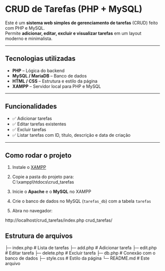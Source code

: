 # CRUD de Tarefas (PHP + MySQL)

Este é um **sistema web simples de gerenciamento de tarefas** (CRUD) feito com PHP e MySQL.  
Permite **adicionar, editar, excluir e visualizar tarefas** em um layout moderno e minimalista.

---

## Tecnologias utilizadas

- **PHP** – Lógica do backend  
- **MySQL / MariaDB** – Banco de dados  
- **HTML / CSS** – Estrutura e estilo da página  
- **XAMPP** – Servidor local para PHP e MySQL  

---

## Funcionalidades

- ✅ Adicionar tarefas  
- ✅ Editar tarefas existentes  
- ✅ Excluir tarefas  
- ✅ Listar tarefas com ID, título, descrição e data de criação  

---

## Como rodar o projeto

1. Instale o [XAMPP](https://www.apachefriends.org/pt_br/index.html)  
2. Copie a pasta do projeto para:  
C:\xampp\htdocs\crud_tarefas

3. Inicie o **Apache** e o **MySQL** no XAMPP  
4. Crie o banco de dados no MySQL (`tarefas_db`) com a tabela `tarefas`  
5. Abra no navegador:  


http://localhost/crud_tarefas/index.php
crud_tarefas/

## Estrutura de arquivos
├─ index.php # Lista de tarefas
├─ add.php # Adicionar tarefa
├─ edit.php # Editar tarefa
├─ delete.php # Excluir tarefa
├─ db.php # Conexão com o banco de dados
├─ style.css # Estilo da página
└─ README.md # Este arquivo